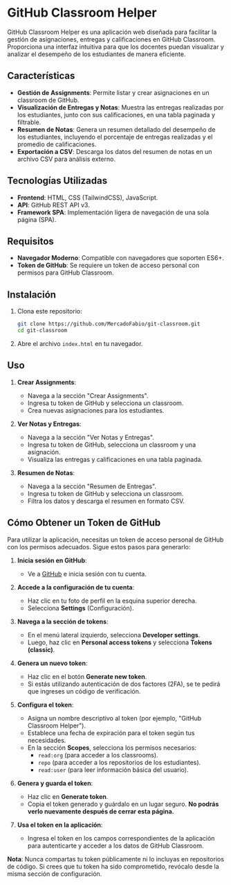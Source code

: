 # GitHub Classroom Helper

GitHub Classroom Helper es una aplicación web diseñada para facilitar la gestión de asignaciones, entregas y calificaciones en GitHub Classroom. Proporciona una interfaz intuitiva para que los docentes puedan visualizar y analizar el desempeño de los estudiantes de manera eficiente.

## Características

- **Gestión de Assignments**: Permite listar y crear asignaciones en un classroom de GitHub.
- **Visualización de Entregas y Notas**: Muestra las entregas realizadas por los estudiantes, junto con sus calificaciones, en una tabla paginada y filtrable.
- **Resumen de Notas**: Genera un resumen detallado del desempeño de los estudiantes, incluyendo el porcentaje de entregas realizadas y el promedio de calificaciones.
- **Exportación a CSV**: Descarga los datos del resumen de notas en un archivo CSV para análisis externo.

## Tecnologías Utilizadas

- **Frontend**: HTML, CSS (TailwindCSS), JavaScript.
- **API**: GitHub REST API v3.
- **Framework SPA**: Implementación ligera de navegación de una sola página (SPA).

## Requisitos

- **Navegador Moderno**: Compatible con navegadores que soporten ES6+.
- **Token de GitHub**: Se requiere un token de acceso personal con permisos para GitHub Classroom.

## Instalación

1. Clona este repositorio:
   ```bash
   git clone https://github.com/MercadoFabio/git-classroom.git
   cd git-classroom
   ```

2. Abre el archivo `index.html` en tu navegador.

## Uso

1. **Crear Assignments**:
    - Navega a la sección "Crear Assignments".
    - Ingresa tu token de GitHub y selecciona un classroom.
    - Crea nuevas asignaciones para los estudiantes.

2. **Ver Notas y Entregas**:
    - Navega a la sección "Ver Notas y Entregas".
    - Ingresa tu token de GitHub, selecciona un classroom y una asignación.
    - Visualiza las entregas y calificaciones en una tabla paginada.

3. **Resumen de Notas**:
    - Navega a la sección "Resumen de Entregas".
    - Ingresa tu token de GitHub y selecciona un classroom.
    - Filtra los datos y descarga el resumen en formato CSV.


## Cómo Obtener un Token de GitHub

Para utilizar la aplicación, necesitas un token de acceso personal de GitHub con los permisos adecuados. Sigue estos pasos para generarlo:

1. **Inicia sesión en GitHub**:
   - Ve a [GitHub](https://github.com) e inicia sesión con tu cuenta.

2. **Accede a la configuración de tu cuenta**:
   - Haz clic en tu foto de perfil en la esquina superior derecha.
   - Selecciona **Settings** (Configuración).

3. **Navega a la sección de tokens**:
   - En el menú lateral izquierdo, selecciona **Developer settings**.
   - Luego, haz clic en **Personal access tokens** y selecciona **Tokens (classic)**.

4. **Genera un nuevo token**:
   - Haz clic en el botón **Generate new token**.
   - Si estás utilizando autenticación de dos factores (2FA), se te pedirá que ingreses un código de verificación.

5. **Configura el token**:
   - Asigna un nombre descriptivo al token (por ejemplo, "GitHub Classroom Helper").
   - Establece una fecha de expiración para el token según tus necesidades.
   - En la sección **Scopes**, selecciona los permisos necesarios:
      - `read:org` (para acceder a los classrooms).
      - `repo` (para acceder a los repositorios de los estudiantes).
      - `read:user` (para leer información básica del usuario).

6. **Genera y guarda el token**:
   - Haz clic en **Generate token**.
   - Copia el token generado y guárdalo en un lugar seguro. **No podrás verlo nuevamente después de cerrar esta página.**

7. **Usa el token en la aplicación**:
   - Ingresa el token en los campos correspondientes de la aplicación para autenticarte y acceder a los datos de GitHub Classroom.

**Nota**: Nunca compartas tu token públicamente ni lo incluyas en repositorios de código. Si crees que tu token ha sido comprometido, revócalo desde la misma sección de configuración.